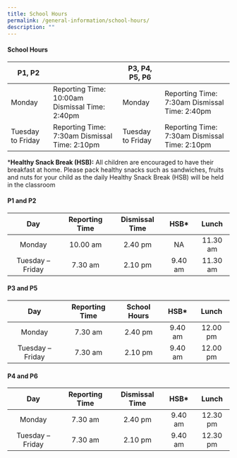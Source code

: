 ```yaml
---
title: School Hours
permalink: /general-information/school-hours/
description: ""
---
```

#### School Hours

|P1, P2  | | P3, P4, P5, P6    | |
|-------------------|------------------------------------------------|-------------------|-----------------------------------------------|
| Monday | Reporting Time: 10:00am Dismissal Time: 2:40pm | Monday | Reporting Time: 7:30am Dismissal Time: 2:40pm |
| Tuesday to Friday | Reporting Time: 7:30am     Dismissal Time: 2:10pm  | Tuesday to Friday | Reporting Time: 7:30am Dismissal Time: 2:10pm |


***Healthy Snack Break (HSB):** All children are encouraged to have their breakfast at home. Please pack healthy snacks such as sandwiches, fruits and nuts for your child as the daily Healthy Snack Break (HSB) will be held in the classroom

#### P1 and P2

|        Day       | Reporting Time | Dismissal Time |   HSB*  |   Lunch  |
|:----------------:|:--------------:|:--------------:|:-------:|:--------:|
|      Monday      |    10.00 am    |     2.40 pm    |    NA   | 11.30 am |
| Tuesday – Friday |     7.30 am    |     2.10 pm    | 9.40 am | 11.30 am |

#### P3 and P5

|        Day       | Reporting Time | School Hours |   HSB*  |   Lunch  |
|:----------------:|:--------------:|:------------:|:-------:|:--------:|
|      Monday      |    7.30 am     |    2.40 pm   | 9.40 am | 12.00 pm |
| Tuesday – Friday |     7.30 am    |    2.10 pm   | 9.40 am | 12.00 pm |

#### P4 and P6

|        Day       | Reporting Time | Dismissal Time |   HSB*  |   Lunch  |
|:----------------:|:--------------:|:--------------:|:-------:|:--------:|
|      Monday      |     7.30 am    |     2.40 pm    | 9.40 am | 12.30 pm |
| Tuesday – Friday |     7.30 am    |     2.10 pm    | 9.40 am | 12.30 pm |